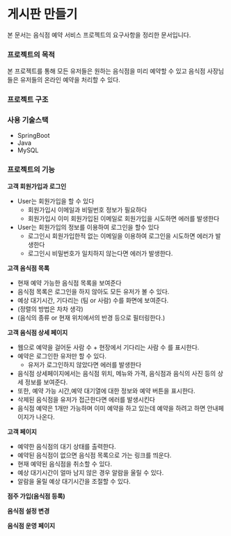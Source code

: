 # 게시판 만들기  

본 문서는 음식점 예약 서비스 프로젝트의 요구사항을 정리한 문서입니다.

### 프로젝트의 목적
본 프로젝트를 통해 모든 유저들은 원하는 음식점을 미리 예약할 수 있고
음식점 사장님들은 유저들의 온라인 예약을 처리할 수 있다.

### 프로젝트 구조




### 사용 기술스택
- SpringBoot
- Java
- MySQL

### 프로젝트의 기능
**고객 회원가입과 로그인**
- User는 회원가입을 할 수 있다
    - 회원가입시 이메일과 비밀번호 정보가 필요하다
    - 회원가입시 이미 회원가입된 이메일로 회원가입을 시도하면 에러를 발생한다
- User는 회원가입의 정보를 이용하여 로그인을 할수 있다
    - 로그인시 회원가입한적 없는 이메일을 이용하여 로그인을 시도하면 에러가 발생한다
    - 로그인시 비밀번호가 일치하지 않는다면 에러가 발생한다.

**고객 음식점 목록**

- 현재 예약 가능한 음식점 목록을 보여준다
- 음식점 목록은 로그인을 하지 않아도 모든 유저가 볼 수 있다.
- 예상 대기시간, 기다리는 (팀 or 사람) 수를 화면에 보여준다. 
- (정렬의 방법은 차차 생각)
- (음식의 종류 or 현재 위치에서의 반경 등으로 필터링한다.)

**고객 음식점 상세 페이지**

- 웹으로 예약을 걸어둔 사람 수 + 현장에서 기다리는 사람 수 를 표시한다.
- 예약은 로그인한 유저만 할 수 있다. 
  - 유저가 로그인하지 않았다면 에러를 발생한다
- 음식점 상세페이지에서는 음식점 위치, 메뉴와 가격, 음식점과 음식의 사진 등의 상세 정보를 보여준다.
- 또한, 예약 가능 시간,예약 대기열에 대한 정보와 예약 버튼을 표시한다.
- 삭제된 음식점을 유저가 접근한다면 에러를 발생시킨다
- 음식점 예약은 1개만 가능하며 이미 예약을 하고 있는데 예약을 하려고 하면 안내페이지가 나온다.

**고객 페이지**

- 예약한 음식점의 대기 상태를 출력한다.
- 예약된 음식점이 없으면 음식점 목록으로 가는 링크를 띄운다.
- 현재 예약된 음식점을 취소할 수 있다.
- 예상 대기시간이 얼마 남지 않은 경우 알람을 울릴 수 있다.
- 알람을 울릴 예상 대기시간을 조절할 수 있다.

**점주 가입(음식점 등록)**


**음식점 설정 변경**


**음식점 운영 페이지**

